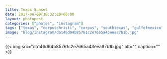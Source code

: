 ```yaml
---
title: Texas Sunset
date: 2017-06-09T18:32:20+00:00
layout: photopost
categories: ["photos", "instagram"]
tags: ["texas", "corpuschristi", "corpus", "southtexas", "gulfofmexico", "usa", "america", "sunset", "snoopys"]
image: "blog/instagram/da146d94b85761c2e7665a43eea87b1b.jpg"
---
```


{{< img src="da146d94b85761c2e7665a43eea87b1b.jpg" alt="" caption="" >}}



